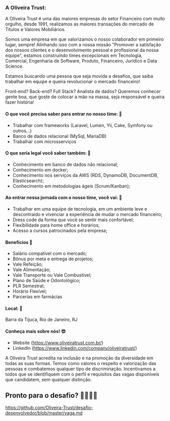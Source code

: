 ### A Oliveira Trust:
A Oliveira Trust é uma das maiores empresas do setor Financeiro com muito orgulho, desde 1991, realizamos as maiores transações do mercado de Títulos e Valores Mobiliários.

Somos uma empresa em que valorizamos o nosso colaborador em primeiro lugar, sempre! Alinhando isso com a nossa missão "Promover a satisfação dos nossos clientes e o desenvolvimento pessoal e profissional da nossa equipe", estamos construindo times excepcionais em Tecnologia, Comercial, Engenharia de Software, Produto, Financeiro, Jurídico e Data Science.

Estamos buscando uma pessoa que seja movida a desafios, que saiba trabalhar em equipe e queira revolucionar o mercado financeiro!

Front-end? Back-end? Full Stack? Analista de dados? Queremos conhecer gente boa, que goste de colocar a mão na massa, seja responsável e queira fazer história!

#### O que você precisa saber para entrar no nosso time: 🚀
- Trabalhar com frameworks (Laravel, Lumen, Yii, Cake, Symfony ou outros...)
- Banco de dados relacional (MySql, MariaDB)
- Trabalhar com microsserviços

#### O que seria legal você saber também: 🚀
- Conhecimento em banco de dados não relacional;
- Conhecimento em docker;
- Conhecimento nos serviços da AWS (RDS, DynamoDB, DocumentDB, Elasticsearch);
- Conhecimento em metodologias ágeis (Scrum/Kanban);

#### Ao entrar nessa jornada com o nosso time, você vai: 🚀
- Trabalhar em uma equipe de tecnologia, em um ambiente leve e descontraído e vivenciar a experiência de mudar o mercado financeiro;
- Dress code da forma que você se sentir mais confortável;
- Flexibilidade para home office e horários;
- Acesso a cursos patrocinados pela empresa;

#### Benefícios 🚀
- Salário compatível com o mercado;
- Bônus por meta e entrega de projetos;
- Vale Refeição;
- Vale Alimentação;
- Vale Transporte ou Vale Combustível;
- Plano de Saúde e Odontológico;
- PLR Semestral;
- Horário Flexível;
- Parcerias em farmácias

#### Local: 🚀
Barra da Tijuca, Rio de Janeiro, RJ

#### Conheça mais sobre nós! :sunglasses:
- Website (https://www.oliveiratrust.com.br/)
- LinkedIn (https://www.linkedin.com/company/oliveiratrust/)

A Oliveira Trust acredita na inclusão e na promoção da diversidade em todas as suas formas. Temos como valores o respeito e valorização das pessoas e combatemos qualquer tipo de discriminação. Incentivamos a todos que se identifiquem com o perfil e requisitos das vagas disponíveis que candidatem, sem qualquer distinção.

## Pronto para o desafio? 🚀🚀🚀🚀
https://github.com/Oliveira-Trust/desafio-desenvolvedor/blob/master/vaga.md
